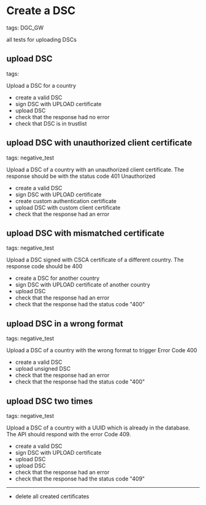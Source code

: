 # Create a DSC

tags: DGC_GW

all tests for uploading DSCs

## upload DSC

tags:

Upload a DSC for a country

* create a valid DSC
* sign DSC with UPLOAD certificate
* upload DSC
* check that the response had no error
* check that DSC is in trustlist

## upload DSC with unauthorized client certificate

tags: negative_test

Upload a DSC of a country with an unauthorized client certificate. The response should be with the status code 401 Unauthorized

* create a valid DSC
* sign DSC with UPLOAD certificate
* create custom authentication certificate
* upload DSC with custom client certificate
* check that the response had an error

## upload DSC with mismatched certificate

tags: negative_test

Upload a DSC signed with CSCA certificate of a different country. The response code should be 400

* create a DSC for another country
* sign DSC with UPLOAD certificate of another country
* upload DSC
* check that the response had an error
* check that the response had the status code "400"

## upload DSC in a wrong format

tags: negative_test

Upload a DSC of a country with the wrong format to trigger Error Code 400

* create a valid DSC
* upload unsigned DSC
* check that the response had an error
* check that the response had the status code "400"

## upload DSC two times

tags: negative_test

Upload a DSC of a country with a UUID which is already in the database. The API should respond with the error Code 409.

* create a valid DSC
* sign DSC with UPLOAD certificate
* upload DSC
* upload DSC
* check that the response had an error
* check that the response had the status code "409"

___
* delete all created certificates
